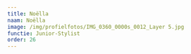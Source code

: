 ```yaml
---
title: Noëlla
naam: Noëlla
image: /img/profielfotos/IMG_0360_0000s_0012_Layer 5.jpg
functie: Junior-Stylist
order: 26
---
```



